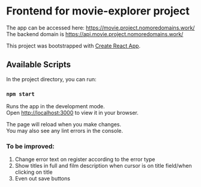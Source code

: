 # Frontend for movie-explorer project

The app can be accessed here: https://movie.project.nomoredomains.work/
The backend domain is https://api.movie.project.nomoredomains.work/


This project was bootstrapped with [Create React App](https://github.com/facebook/create-react-app).

## Available Scripts

In the project directory, you can run:

### `npm start`
Runs the app in the development mode.\
Open [http://localhost:3000](http://localhost:3000) to view it in your browser.

The page will reload when you make changes.\
You may also see any lint errors in the console.

### To be improved:
1. Change error text on register according to the error type
2. Show titles in full and film description when cursor is on title field/when clicking on title
3. Even out save buttons
